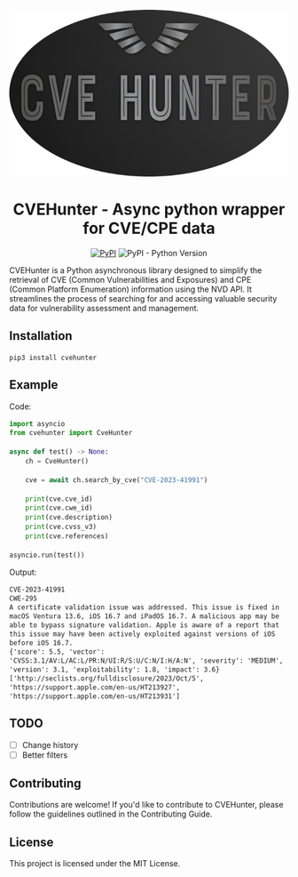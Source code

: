 <p align="center">
  <img height=300 src="https://raw.githubusercontent.com/Xample33/cvehunter/development/images/cvehunter_logo.png" alt='cvehunter_logo'></a>
</p>

<h1 align="center"> CVEHunter - Async python wrapper for CVE/CPE data</h1>

<p align="center"> 
  <a href="https://badge.fury.io/py/cvehunter"><img src="https://badge.fury.io/py/cvehunter.svg" alt="PyPI"></a>
  <img alt="PyPI - Python Version" src="https://img.shields.io/pypi/pyversions/cvehunter">
</p>

CVEHunter is a Python asynchronous library designed to simplify the retrieval of CVE (Common Vulnerabilities and Exposures) and CPE (Common Platform Enumeration) information using the NVD API. It streamlines the process of searching for and accessing valuable security data for vulnerability assessment and management.

## Installation

```
pip3 install cvehunter
```

## Example
Code:
```python
import asyncio
from cvehunter import CveHunter

async def test() -> None:
    ch = CveHunter()
    
    cve = await ch.search_by_cve("CVE-2023-41991")
    
    print(cve.cve_id)
    print(cve.cwe_id)
    print(cve.description)
    print(cve.cvss_v3)
    print(cve.references)
    
asyncio.run(test())
```

Output:
```
CVE-2023-41991
CWE-295
A certificate validation issue was addressed. This issue is fixed in macOS Ventura 13.6, iOS 16.7 and iPadOS 16.7. A malicious app may be able to bypass signature validation. Apple is aware of a report that this issue may have been actively exploited against versions of iOS before iOS 16.7.
{'score': 5.5, 'vector': 'CVSS:3.1/AV:L/AC:L/PR:N/UI:R/S:U/C:N/I:H/A:N', 'severity': 'MEDIUM', 'version': 3.1, 'exploitability': 1.8, 'impact': 3.6}
['http://seclists.org/fulldisclosure/2023/Oct/5', 'https://support.apple.com/en-us/HT213927', 'https://support.apple.com/en-us/HT213931']
```

## TODO
- [ ] Change history
- [ ] Better filters

## Contributing
Contributions are welcome! If you'd like to contribute to CVEHunter, please follow the guidelines outlined in the Contributing Guide.


## License
This project is licensed under the MIT License.

